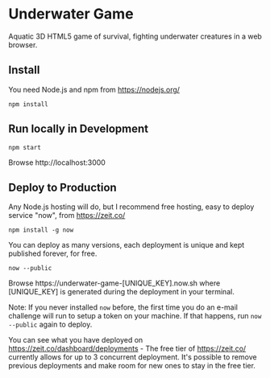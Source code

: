 # Underwater Game
Aquatic 3D HTML5 game of survival, fighting underwater creatures in a web browser.

## Install
You need Node.js and npm from https://nodejs.org/

```
npm install
```

## Run locally in Development
```
npm start
```

Browse http://localhost:3000

## Deploy to Production
Any Node.js hosting will do, but I recommend free hosting, easy to deploy service "now", from https://zeit.co/
```
npm install -g now
```

You can deploy as many versions, each deployment is unique and kept published forever, for free.
```
now --public
```

Browse https://underwater-game-[UNIQUE_KEY].now.sh where [UNIQUE_KEY] is generated during the deployment in your terminal.

Note: If you never installed `now` before, the first time you do an e-mail challenge will run to setup a token on your machine. If that happens, run `now --public` again to deploy.

You can see what you have deployed on https://zeit.co/dashboard/deployments - The free tier of https://zeit.co/ currently allows for up to 3 concurrent deployment. It's possible to remove previous deployments and make room for new ones to stay in the free tier.
